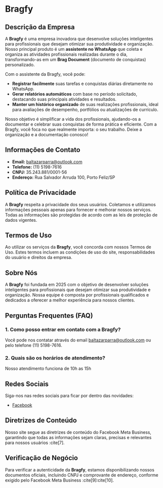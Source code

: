 # Bragfy

## Descrição da Empresa
A **Bragfy** é uma empresa inovadora que desenvolve soluções inteligentes para profissionais que desejam otimizar sua produtividade e organização. Nosso principal produto é um **assistente no WhatsApp** que coleta e organiza as atividades profissionais realizadas durante o dia, transformando-as em um **Brag Document** (documento de conquistas) personalizado. 

Com o assistente da Bragfy, você pode:
- **Registrar facilmente** suas tarefas e conquistas diárias diretamente no WhatsApp.
- **Gerar relatórios automáticos** com base no período solicitado, destacando suas principais atividades e resultados.
- **Manter um histórico organizado** de suas realizações profissionais, ideal para avaliações de desempenho, portfólios ou atualizações de currículo.

Nosso objetivo é simplificar a vida dos profissionais, ajudando-os a documentar e celebrar suas conquistas de forma prática e eficiente. Com a Bragfy, você foca no que realmente importa: o seu trabalho. Deixe a organização e a documentação conosco!

## Informações de Contato
- **Email:** baltazarparra@outlook.com
- **Telefone:** (11) 5198-7616
- **CNPJ:** 35.243.881/0001-56
- **Endereço:** Rua Salvador Arruda 100, Porto Feliz/SP

## Política de Privacidade
A **Bragfy** respeita a privacidade dos seus usuários. Coletamos e utilizamos informações pessoais apenas para fornecer e melhorar nossos serviços. Todas as informações são protegidas de acordo com as leis de proteção de dados vigentes.

## Termos de Uso
Ao utilizar os serviços da **Bragfy**, você concorda com nossos Termos de Uso. Estes termos incluem as condições de uso do site, responsabilidades do usuário e direitos da empresa.

## Sobre Nós
A **Bragfy** foi fundada em 2025 com o objetivo de desenvolver soluções inteligentes para profissionais que desejam otimizar sua produtividade e organização. Nossa equipe é composta por profissionais qualificados e dedicados a oferecer a melhor experiência para nossos clientes.

## Perguntas Frequentes (FAQ)
### 1. Como posso entrar em contato com a Bragfy?
Você pode nos contatar através do email baltazarparra@outlook.com ou pelo telefone (11) 5198-7616.

### 2. Quais são os horários de atendimento?
Nosso atendimento funciona de 10h as 15h

## Redes Sociais
Siga-nos nas redes sociais para ficar por dentro das novidades:
- [Facebook](https://www.facebook.com/profile.php?id=61572239647243)

## Diretrizes de Conteúdo
Nosso site segue as diretrizes de conteúdo do Facebook Meta Business, garantindo que todas as informações sejam claras, precisas e relevantes para nossos usuários :cite[7].

## Verificação de Negócio
Para verificar a autenticidade da **Bragfy**, estamos disponibilizando nossos documentos oficiais, incluindo CNPJ e comprovante de endereço, conforme exigido pelo Facebook Meta Business :cite[9]:cite[10].
